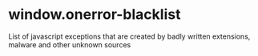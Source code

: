 window.onerror-blacklist
========================

List of javascript exceptions that are created by badly written extensions, malware and other unknown sources
